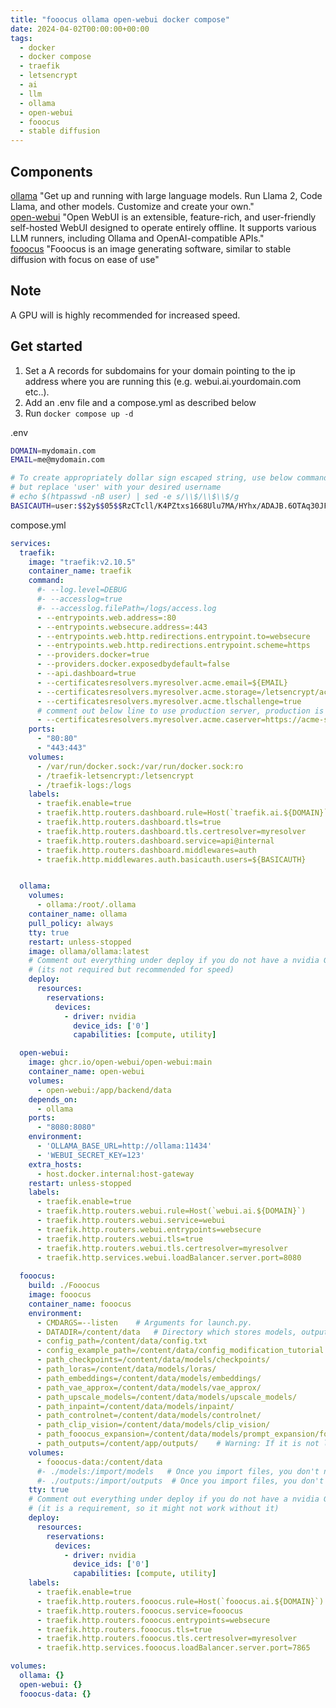 ```yaml
---
title: "fooocus ollama open-webui docker compose"
date: 2024-04-02T00:00:00+00:00
tags:
  - docker
  - docker compose
  - traefik
  - letsencrypt
  - ai
  - llm
  - ollama
  - open-webui
  - fooocus
  - stable diffusion
---
```


## Components

[ollama](https://ollama.com/) "Get up and running with large language models. Run Llama 2, Code Llama, and other models. Customize and create your own."  
[open-webui](https://docs.openwebui.com/) "Open WebUI is an extensible, feature-rich, and user-friendly self-hosted WebUI designed to operate entirely offline. It supports various LLM runners, including Ollama and OpenAI-compatible APIs."  
[fooocus](https://github.com/lllyasviel/Fooocus) "Fooocus is an image generating software, similar to stable diffusion with focus on ease of use"  


## Note
A GPU will is highly recommended for increased speed.

## Get started
1. Set a A records for subdomains for your domain pointing to the ip address where you are running this (e.g. webui.ai.yourdomain.com etc..).  
2. Add an .env file and a compose.yml as described below
3. Run `docker compose up -d`  

.env  
```bash
DOMAIN=mydomain.com
EMAIL=me@mydomain.com

# To create appropriately dollar sign escaped string, use below command,
# but replace 'user' with your desired username
# echo $(htpasswd -nB user) | sed -e s/\\$/\\$\\$/g
BASICAUTH=user:$$2y$$05$$RzCTcll/K4PZtxs1668Ulu7MA/HYhx/ADAJB.6OTAq30JFWT9WPXm
```
compose.yml  
```yml
services:
  traefik:
    image: "traefik:v2.10.5"
    container_name: traefik
    command:
      #- --log.level=DEBUG
      #- --accesslog=true
      #- --accesslog.filePath=/logs/access.log
      - --entrypoints.web.address=:80
      - --entrypoints.websecure.address=:443
      - --entrypoints.web.http.redirections.entrypoint.to=websecure
      - --entrypoints.web.http.redirections.entrypoint.scheme=https
      - --providers.docker=true
      - --providers.docker.exposedbydefault=false
      - --api.dashboard=true
      - --certificatesresolvers.myresolver.acme.email=${EMAIL}
      - --certificatesresolvers.myresolver.acme.storage=/letsencrypt/acme.json
      - --certificatesresolvers.myresolver.acme.tlschallenge=true
      # comment out below line to use production server, production is default
      - --certificatesresolvers.myresolver.acme.caserver=https://acme-staging-v02.api.letsencrypt.org/directory
    ports:
      - "80:80"
      - "443:443"
    volumes:
      - /var/run/docker.sock:/var/run/docker.sock:ro
      - /traefik-letsencrypt:/letsencrypt
      - /traefik-logs:/logs
    labels:
      - traefik.enable=true
      - traefik.http.routers.dashboard.rule=Host(`traefik.ai.${DOMAIN}`) && (PathPrefix(`/api`) || PathPrefix(`/dashboard`))
      - traefik.http.routers.dashboard.tls=true
      - traefik.http.routers.dashboard.tls.certresolver=myresolver
      - traefik.http.routers.dashboard.service=api@internal
      - traefik.http.routers.dashboard.middlewares=auth
      - traefik.http.middlewares.auth.basicauth.users=${BASICAUTH}


  ollama:
    volumes:
      - ollama:/root/.ollama
    container_name: ollama
    pull_policy: always
    tty: true
    restart: unless-stopped
    image: ollama/ollama:latest
    # Comment out everything under deploy if you do not have a nvidia GPU
    # (its not required but recommended for speed)
    deploy:
      resources:
        reservations:
          devices:
            - driver: nvidia
              device_ids: ['0']
              capabilities: [compute, utility]

  open-webui:
    image: ghcr.io/open-webui/open-webui:main
    container_name: open-webui
    volumes:
      - open-webui:/app/backend/data
    depends_on:
      - ollama
    ports:
      - "8080:8080"
    environment:
      - 'OLLAMA_BASE_URL=http://ollama:11434'
      - 'WEBUI_SECRET_KEY=123'
    extra_hosts:
      - host.docker.internal:host-gateway
    restart: unless-stopped
    labels:
      - traefik.enable=true
      - traefik.http.routers.webui.rule=Host(`webui.ai.${DOMAIN}`)
      - traefik.http.routers.webui.service=webui
      - traefik.http.routers.webui.entrypoints=websecure
      - traefik.http.routers.webui.tls=true
      - traefik.http.routers.webui.tls.certresolver=myresolver
      - traefik.http.services.webui.loadBalancer.server.port=8080
  
  fooocus:
    build: ./Fooocus 
    image: fooocus
    container_name: fooocus
    environment:
      - CMDARGS=--listen    # Arguments for launch.py.
      - DATADIR=/content/data   # Directory which stores models, outputs dir
      - config_path=/content/data/config.txt
      - config_example_path=/content/data/config_modification_tutorial.txt
      - path_checkpoints=/content/data/models/checkpoints/
      - path_loras=/content/data/models/loras/
      - path_embeddings=/content/data/models/embeddings/
      - path_vae_approx=/content/data/models/vae_approx/
      - path_upscale_models=/content/data/models/upscale_models/
      - path_inpaint=/content/data/models/inpaint/
      - path_controlnet=/content/data/models/controlnet/
      - path_clip_vision=/content/data/models/clip_vision/
      - path_fooocus_expansion=/content/data/models/prompt_expansion/fooocus_expansion/
      - path_outputs=/content/app/outputs/    # Warning: If it is not located under '/content/app', you can't see history log!
    volumes:
      - fooocus-data:/content/data
      #- ./models:/import/models   # Once you import files, you don't need to mount again.
      #- ./outputs:/import/outputs  # Once you import files, you don't need to mount again.
    tty: true
    # Comment out everything under deploy if you do not have a nvidia GPU
    # (it is a requirement, so it might not work without it)
    deploy:
      resources:
        reservations:
          devices:
            - driver: nvidia
              device_ids: ['0']
              capabilities: [compute, utility]
    labels:
      - traefik.enable=true
      - traefik.http.routers.fooocus.rule=Host(`fooocus.ai.${DOMAIN}`)
      - traefik.http.routers.fooocus.service=fooocus
      - traefik.http.routers.fooocus.entrypoints=websecure
      - traefik.http.routers.fooocus.tls=true
      - traefik.http.routers.fooocus.tls.certresolver=myresolver
      - traefik.http.services.fooocus.loadBalancer.server.port=7865

volumes:
  ollama: {}
  open-webui: {}
  fooocus-data: {}

```
